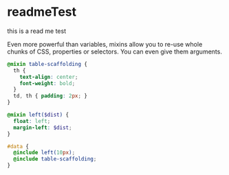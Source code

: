# readmeTest
this is a read me test 


Even more powerful than variables,
mixins allow you to re-use whole chunks of CSS,
properties or selectors.
You can even give them arguments. 

```scss
@mixin table-scaffolding {
  th {
    text-align: center;
    font-weight: bold;
  }
  td, th { padding: 2px; }
}

@mixin left($dist) {
  float: left;
  margin-left: $dist;
}

#data {
  @include left(10px);
  @include table-scaffolding;
}
```
